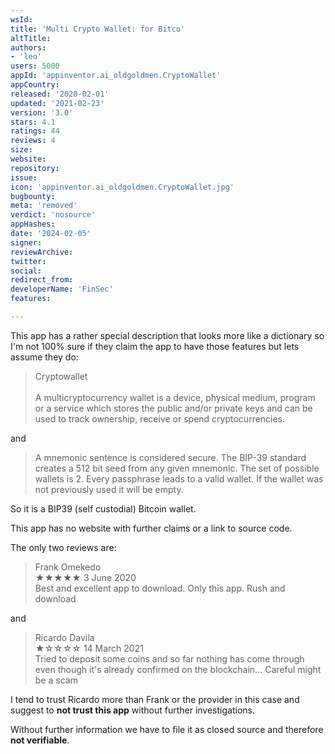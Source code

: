 ```yaml
---
wsId: 
title: 'Multi Crypto Wallet: for Bitco'
altTitle: 
authors:
- 'leo'
users: 5000
appId: 'appinventor.ai_oldgoldmen.CryptoWallet'
appCountry: 
released: '2020-02-01'
updated: '2021-02-23'
version: '3.0'
stars: 4.1
ratings: 44
reviews: 4
size: 
website: 
repository: 
issue: 
icon: 'appinventor.ai_oldgoldmen.CryptoWallet.jpg'
bugbounty: 
meta: 'removed'
verdict: 'nosource'
appHashes: 
date: '2024-02-05'
signer: 
reviewArchive: 
twitter: 
social: 
redirect_from: 
developerName: 'FinSec'
features: 

---
```


This app has a rather special description that looks more like a dictionary so
I'm not 100% sure if they claim the app to have those features but lets assume
they do:

> Cryptowallet<br><br>
  A multicryptocurrency wallet is a device, physical medium, program or a
  service which stores the public and/or private keys and can be used to track
  ownership, receive or spend cryptocurrencies.

and

> A mnemonic sentence is considered secure. The BIP-39 standard creates a 512
  bit seed from any given mnemonic. The set of possible wallets is 2. Every
  passphrase leads to a valid wallet. If the wallet was not previously used it
  will be empty.

So it is a BIP39 (self custodial) Bitcoin wallet.

This app has no website with further claims or a link to source code.

The only two reviews are:

> Frank Omekedo<br>
  ★★★★★ 3 June 2020<br>
  Best and excellent app to download. Only this app. Rush and download

and

> Ricardo Davila<br>
  ★☆☆☆☆ 14 March 2021<br>
  Tried to deposit some coins and so far nothing has come through even though
  it's already confirmed on the blockchain... Careful might be a scam

I tend to trust Ricardo more than Frank or the provider in this case and suggest
to **not trust this app** without further investigations.

Without further information we have to file it as closed source and therefore
**not verifiable**.